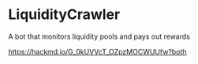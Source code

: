 # LiquidityCrawler
A bot that monitors liquidity pools and pays out rewards

https://hackmd.io/G_0kUVVcT_OZpzMOCWUUfw?both

